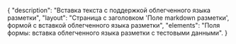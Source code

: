 {
"description": "Вставка текста с поддержкой облегченного языка разметки",
"layout": "Страница с заголовком 'Поле markdown разметки', формой с вставкой облегченного языка разметки",
"elements": "Поля формы: вставка облегченного языка разметки с тестовыми данными".
}